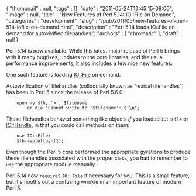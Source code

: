 {
   "thumbnail" : null,
   "tags" : [],
   "date" : "2011-05-24T13:45:15-08:00",
   "image" : null,
   "title" : "New Features of Perl 5.14: IO::File on Demand",
   "categories" : "development",
   "slug" : "/pub/2011/05/new-features-of-perl-514-iofile-on-demand.html",
   "description" : "Perl 5.14 loads IO::File on demand for autovivified filehandles.",
   "authors" : [
      "chromatic"
   ],
   "draft" : null
}



Perl 5.14 is now available. While this latest major release of Perl 5 brings with it many bugfixes, updates to the core libraries, and the usual performance improvements, it also includes a few nice new features.

One such feature is loading [IO::File](http://search.cpan.org/perldoc?IO::File) on demand.

Autovivification of filehandles (colloquially known as "lexical filehandles") has been in Perl 5 since the release of Perl 5.6.0:

        open my $fh, '>', $filename
            or die "Cannot write to '$filename': $!\n";

These filehandles behaved something like objects *if* you loaded `IO::File` or [IO::Handle](http://search.cpan.org/perldoc?IO::Handle), in that you could call methods on them:

        use IO::File;
        $fh->autoflush(1);

Even though the Perl 5 core performed the appropriate gyrations to produce these filehandles associated with the proper class, you had to remember to `use` the appropriate module manually.

Perl 5.14 now `require`s `IO::File` if necessary for you. This is a small feature, but it smooths out a confusing wrinkle in an important feature of modern Perl 5.
